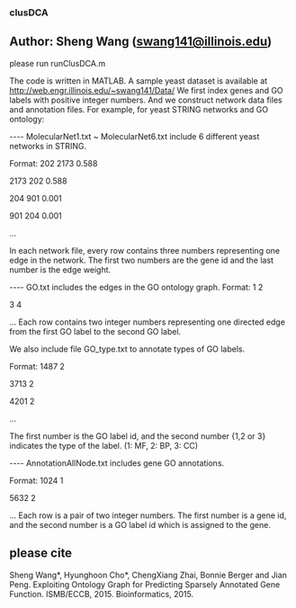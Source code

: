 ### clusDCA
## Author: Sheng Wang (swang141@illinois.edu)

please run runClusDCA.m

The code is written in MATLAB. 
A sample yeast dataset is available at http://web.engr.illinois.edu/~swang141/Data/
We first index genes and GO labels with positive integer numbers. And we construct network data files and annotation files. For example, for yeast STRING networks and GO ontology:

---- MolecularNet1.txt ~ MolecularNet6.txt include 6 different yeast networks in STRING.

Format:
202	2173	0.588

2173	202	0.588

204	901	0.001

901	204	0.001

...

In each network file,  every row contains three numbers representing one edge in the network. The first two numbers are the gene id and the last number is the edge weight. 

---- GO.txt includes the edges in the GO ontology graph. 
Format:
1	2

3	4

...
Each row contains two integer numbers representing one directed edge from the first GO label to the second GO label.

We also include file GO_type.txt to annotate types of GO labels. 

Format:
1487	2

3713	2

4201	2

...

The first number is the GO label id, and the second number {1,2 or 3} indicates the type of the label. (1: MF, 2: BP, 3: CC)

---- AnnotationAllNode.txt includes gene GO annotations.

Format:
1024	1

5632	2

...
Each row is a pair of two integer numbers. The first number is a gene id, and the second number is a GO label id which is assigned to the gene. 


## please cite
Sheng Wang*, Hyunghoon Cho*, ChengXiang Zhai, Bonnie Berger and Jian Peng. 
Exploiting Ontology Graph for Predicting Sparsely Annotated Gene Function. 
ISMB/ECCB, 2015. Bioinformatics, 2015. 
